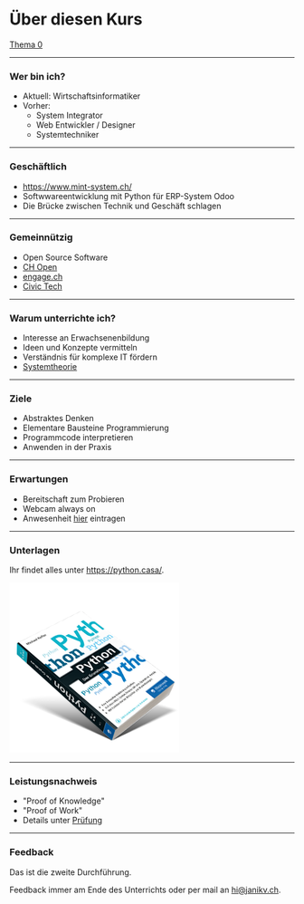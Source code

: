 # Über diesen Kurs

[Thema 0](README.md)

---
### Wer bin ich?

* Aktuell: Wirtschaftsinformatiker
* Vorher:
	* System Integrator
	* Web Entwickler / Designer
	* Systemtechniker

---
### Geschäftlich

* <https://www.mint-system.ch/>
* Softwwareentwicklung mit Python für ERP-System Odoo
* Die Brücke zwischen Technik und Geschäft schlagen

---
### Gemeinnützig

* Open Source Software
* [CH Open](https://www.ch-open.ch/)
* [engage.ch](https://www.engage.ch)
* [Civic Tech](https://www.demokratie-toolbox.ch/)

---
### Warum unterrichte ich?

* Interesse an Erwachsenenbildung
* Ideen und Konzepte vermitteln
* Verständnis für komplexe IT fördern
* [Systemtheorie](https://de.wikipedia.org/wiki/Systemtheorie)

---
### Ziele

* Abstraktes Denken
* Elementare Bausteine Programmierung
* Programmcode interpretieren
* Anwenden in der Praxis

---
### Erwartungen

* Bereitschaft zum Probieren
* Webcam always on
* Anwesenheit [hier](https://moodle.medizintechnik-hf.ch/mod/attendance/manage.php?id=4479) eintragen

---
### Unterlagen

Ihr findet alles unter <https://python.casa/>.

[![](../buch.png)](https://kofler.info/buecher/python/)

---
### Leistungsnachweis

* "Proof of Knowledge"
* "Proof of Work"
* Details unter [Prüfung](exam.md)

---
### Feedback

Das ist die zweite Durchführung.

Feedback immer am Ende des Unterrichts oder per mail an <hi@janikv.ch>.

